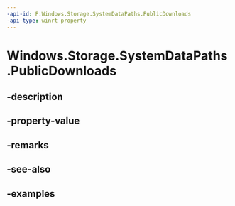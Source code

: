 ```yaml
---
-api-id: P:Windows.Storage.SystemDataPaths.PublicDownloads
-api-type: winrt property
---
```


<!-- Property syntax.
public string PublicDownloads { get; }
-->

# Windows.Storage.SystemDataPaths.PublicDownloads

## -description

## -property-value

## -remarks

## -see-also

## -examples

